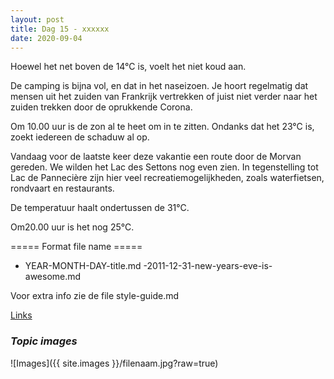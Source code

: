 ```yaml
---
layout: post
title: Dag 15 - xxxxxx
date: 2020-09-04
---
```

Hoewel het net boven de 14°C is, voelt het niet koud aan.

De camping is bijna vol, en dat in het naseizoen. Je hoort regelmatig dat mensen uit het zuiden van Frankrijk vertrekken of juist niet verder naar het zuiden trekken door de oprukkende Corona.

Om 10.00 uur is de zon al te heet om in te zitten. Ondanks dat het 23°C is, zoekt iedereen de schaduw al op.

Vandaag voor de laatste keer deze vakantie een route door de Morvan gereden. We wilden het Lac des Settons nog even zien. In tegenstelling tot Lac de Pannecière zijn hier veel recreatiemogelijkheden, zoals waterfietsen, rondvaart en restaurants.

De temperatuur haalt ondertussen de 31°C.

Om20.00 uur is het nog 25°C.

===== Format file name =====
- YEAR-MONTH-DAY-title.md
-2011-12-31-new-years-eve-is-awesome.md

Voor extra info zie de file style-guide.md  

[Links](http://example.com)  


### *Topic images*  

![Images]({{ site.images }}/filenaam.jpg?raw=true)
